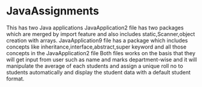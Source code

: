 # JavaAssignments
This has two Java applications 
JavaApplication2 file has two packages which are merged by import feature and also includes static,Scanner,object creation with arrays.
JavaApplication9 file has a package which includes concepts like inheritance,interface,abstract,super keyword and all those concepts in the JavaApplication2 file
Both files works on the basis that they will get input from user such as name and marks department-wise and it will manipulate the average of each students and assign a unique roll no to students automatically and display the student data with a default student format.
